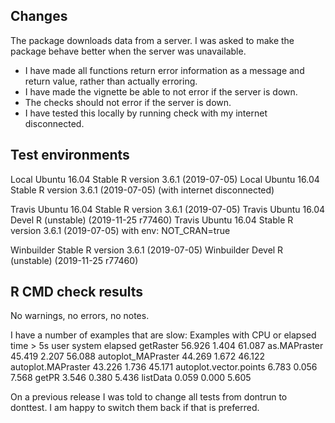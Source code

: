 ## Changes

The package downloads data from a server. I was asked to make the package behave better when the server was unavailable.

* I have made all functions return error information as a message and return value, rather than actually erroring.
* I have made the vignette be able to not error if the server is down.
* The checks should not error if the server is down.
* I have tested this locally by running check with my internet disconnected.


## Test environments

Local Ubuntu 16.04 Stable R version 3.6.1 (2019-07-05)
Local Ubuntu 16.04 Stable R version 3.6.1 (2019-07-05) (with internet disconnected)

Travis Ubuntu 16.04 Stable R version 3.6.1 (2019-07-05)
Travis Ubuntu 16.04 Devel R (unstable) (2019-11-25 r77460)
Travis Ubuntu 16.04 Stable R version 3.6.1 (2019-07-05) with env: NOT_CRAN=true

Winbuilder Stable R version 3.6.1 (2019-07-05)
Winbuilder Devel R (unstable) (2019-11-25 r77460)


## R CMD check results

No warnings, no errors, no notes.


I have a number of examples that are slow:
   Examples with CPU or elapsed time > 5s
                            user system elapsed
   getRaster              56.926  1.404  61.087
   as.MAPraster           45.419  2.207  56.088
   autoplot_MAPraster     44.269  1.672  46.122
   autoplot.MAPraster     43.226  1.736  45.171
   autoplot.vector.points  6.783  0.056   7.568
   getPR                   3.546  0.380   5.436
   listData                0.059  0.000   5.605

On a previous release I was told to change all tests from dontrun to donttest. I am happy to switch them back if that is preferred.



